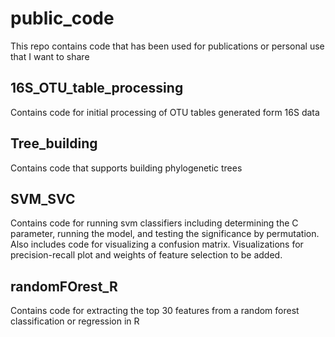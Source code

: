 # public_code
This repo contains code that has been used for publications or personal use that I want to share

## 16S_OTU_table_processing
Contains code for initial processing of OTU tables generated form 16S data 

## Tree_building
Contains code that supports building phylogenetic trees

## SVM_SVC
Contains code for running svm classifiers including determining the C parameter, running the model, and testing the significance by permutation. 
Also includes code for visualizing a confusion matrix. Visualizations for precision-recall plot and weights of feature selection to be added. 

## randomFOrest_R
Contains code for extracting the top 30 features from a random forest classification or regression in R